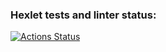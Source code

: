 ### Hexlet tests and linter status:
[![Actions Status](https://github.com/DolAndd/python-project-52/actions/workflows/hexlet-check.yml/badge.svg)](https://github.com/DolAndd/python-project-52/actions)